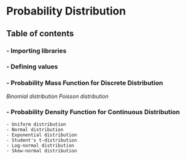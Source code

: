 # Probability Distribution
## **Table of contents**
### - Importing libraries
### - Defining values
### - Probability Mass Function for Discrete Distribution
*Binomial distribution*
*Poisson distribution*
### - Probability Density Function for Continuous Distribution
    - Uniform distribution
    - Normal distribution
    - Exponential distribution
    - Student's t-distribution
    - Log-normal distribution
    - Skew-normal distribution
